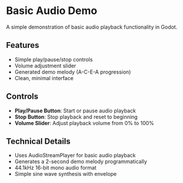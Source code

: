 # Basic Audio Demo

A simple demonstration of basic audio playback functionality in Godot.

<!-- embed-gdEmbed: {$PATH}/basic_audio_demo -->

## Features

- Simple play/pause/stop controls
- Volume adjustment slider
- Generated demo melody (A-C-E-A progression)
- Clean, minimal interface

## Controls

- **Play/Pause Button**: Start or pause audio playback
- **Stop Button**: Stop playback and reset to beginning
- **Volume Slider**: Adjust playback volume from 0% to 100%

## Technical Details

- Uses AudioStreamPlayer for basic audio playback
- Generates a 2-second demo melody programmatically
- 44.1kHz 16-bit mono audio format
- Simple sine wave synthesis with envelope

